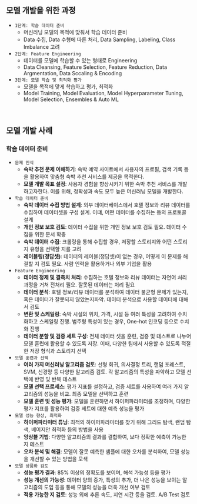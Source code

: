 
## 모델 개발을 위한 과정

 - `1단계: 학습 데이터 준비`
    - 머신러닝 모델의 목적에 맞춰서 학습 데이터 준비
    - Data 수집, Data 수형에 따른 처리, Data Sampling, Labeling, Class Imbalance 고려
 - `2단계: Feature Engineering`
    - 데이터를 모델에 학습할 수 있는 형태로 Engineering
    - Data Cleansing, Feature Selection, Feature Reduction, Data Argmentation, Data Sccaling & Encoding
 - `3단계: 모델 학습 및 최적화 평가`
    - 모델을 목적에 맞게 학습하고 평가, 최적화
    - Model Training, Model Evaluation, Model Hyperparameter Tuning, Model Selection, Ensembles & Auto ML

<br/>

## 모델 개발 사례

### 학습 데이터 준비

 - `문제 인식`
    - __숙박 추천 문제 이해하기__: 숙박 예약 사이트에서 사용자의 프로필, 검색 기록 등을 활용하여 맞춤형 숙박 추천 서비스를 제공을 목적한다.
    - __모델 개발 목표 설정__: 사용자 경험을 향상시키기 위한 숙박 추천 서비스를 개발하고자한다. 이를 위해, 정확성과 속도 모두 높은 머신러닝 모델을 개발한다.
 - `학습 데이터 준비`
    - __숙박 데이터 수집 방법 설계__: 외부 데이터베이스에서 호텔 정보와 리뷰 데이터를 수집하여 데이터셋을 구성 설계. 이떄, 어떤 데이터를 수집하는 등의 프로토콜 설계
    - __개인 정보 보호 검토__: 데이터 수집을 위한 개인 정보 보호 검토 필요. 데이터 수집을 위한 문서 확충
    - __숙박 데이터 수집__: 크롤링을 통해 수집할 경우, 저장할 스토리지와 어떤 스토리지 유형을 선택할 지를 고려
    - __레이블링(정답셋)__: 데이터의 레이블(정답셋)이 없는 경우, 어떻게 이 문제를 해결할 지 검토 필요. 사람 인력을 활용하거나 외부 기업을 활용
 - `Feature Engineering`
    - __데이터 정제 및 결측치 처리__: 수집하는 호텔 정보와 리뷰 데이터는 자연어 처리 과정을 거쳐 전처리 필요. 잘못된 데이터는 처리 필요
    - __데이터 분석__: 호텔 정보/리뷰 데이터를 분석하여 데이터 불균형 문제가 있는지, 혹은 데이터가 잘못되지 않았는지파악. 데이터 분석으로 사용할 데이터에 대해서 검토
    - __변환 및 스케일링__: 숙박 시설의 위치, 가격, 시설 등 여러 특성을 고려하여 수치화하고 스케일링 진행. 범주형 특성이 있는 경우, One-hot 인코딩 등으로 수치화 진행
    - __데이터 분할 및 검증 세트 구성__: 전체 데이터 셋을 훈련, 검증 및 테스트로 나누어 모델 훈련에 활용할 수 있도록 저장. 이때, 다양한 팀에서 사용할 수 있도록 적절한 저장 형식과 스토리지 선택
 - `모델 훈련과 선택`
    - __여러 가지 머신러닝 알고리즘 검토__: 선형 회귀, 의사결정 트리, 랜덤 포레스트, SVM, 신경망 등 다양한 알고리즘 검토. 각 알고리즘의 특성을 파악하고 모델 선택에 반영 및 반복 테스트
    - __모델 선택 프로세스__: 평가 지표를 설정하고, 검증 세트를 사용하여 여러 가지 알고리즘의 성능을 비교. 최종 모델을 선택하고 훈련
    - __모델 훈련 및 성능 평가__: 모델을 훈련하면서 하이퍼파라미터를 조정하며, 다양한 평가 지표를 활용하여 검증 세트에 대한 예측 성능을 평가
 - `모델 성능 향상, 최적화`
    - __하이퍼파라미터 튜닝__: 최적의 하이퍼파라미터를 찾기 위해 그리드 탐색, 랜덤 탐색, 베이지안 최적화 등의 방법을 사용
    - __앙상블 기법__: 다양한 알고리즘의 결과를 결합하여, 보다 정확한 예측이 가능한 지 테스트
    - __오차 분석 및 해결__: 모델이 잘못 예측한 샘플에 대한 오차를 분석하여, 모델 성능을 개선할 수 있는 방법을 모색
 - `모델 상품화 검토`
    - __성능 평가 결과__: 85% 이상의 정확도를 보이며, 해석 가능성 등을 평가
    - __성능 개선의 가능성__: 데이터 양의 증가, 특성의 추가, 더 나은 성능을 보이는 알고리즘의 도입 등을 통해 모델의 성능을 더욱 개선 여부 검토
    - __적용 가능한 지 검토__: 성능 외에 추론 속도, 지연 시간 등을 검토. A/B Test 검토

